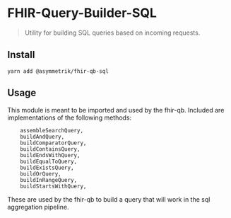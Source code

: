 # FHIR-Query-Builder-SQL

> Utility for building SQL queries based on incoming requests.

## Install

```shell
yarn add @asymmetrik/fhir-qb-sql
```

## Usage

This module is meant to be imported and used by the fhir-qb. Included are implementations of the following methods:

```
	assembleSearchQuery,
	buildAndQuery,
	buildComparatorQuery,
	buildContainsQuery,
	buildEndsWithQuery,
	buildEqualToQuery,
	buildExistsQuery,
	buildOrQuery,
	buildInRangeQuery,
	buildStartsWithQuery,
```

These are used by the fhir-qb to build a query that will work in the sql aggregation pipeline.
